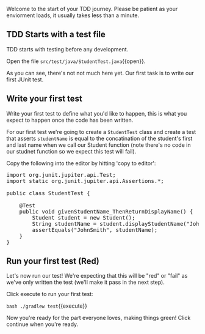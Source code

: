 Welcome to the start of your TDD journey. Please be patient as your enviorment loads, it usually takes less than a minute.

## TDD Starts with a test file

TDD starts with testing before any development.

Open the file `src/test/java/StudentTest.java`{{open}}.

As you can see, there's not not much here yet. Our first task is to write our first JUnit test.

## Write your first test

Write your first test to define what you'd like to happen, this is what you expect to happen once the code has been written.

For our first test we're going to create a `StudentTest` class and create a test that asserts `studentName` is equal to the concatination of the student's first and last name when we call our Student function (note there's no code in our studnet function so we expect this test will fail).

Copy the following into the editor by hitting 'copy to editor':

<pre class="file" data-filename="src/test/java/StudentTest.java" data-target="replace">
import org.junit.jupiter.api.Test;
import static org.junit.jupiter.api.Assertions.*;

public class StudentTest {

    @Test
    public void givenStudentName_ThenReturnDisplayName() {
        Student student = new Student();
        String studentName = student.displayStudentName("John", "Smith");
        assertEquals("JohnSmith", studentName);
    }
}
</pre>

## Run your first test (Red)

Let's now run our test! We're expecting that this will be "red" or "fail" as we've only written the test (we'll make it pass in the next step).

Click execute to run your first test:

`bash ./gradlew test`{{execute}}

Now you're ready for the part everyone loves, making things green! Click continue when you're ready.